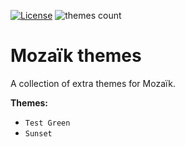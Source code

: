 

[![License][license-image]][license-url]
![themes count][themes-count-image]

# Mozaïk themes

A collection of extra themes for Mozaïk.

**Themes:**

-   `Test Green`
-   `Sunset`

[license-image]: https://img.shields.io/github/license/w-w-wood-products-inc/mozaik-themes-extra.svg?style=flat-square
[license-url]: https://github.com/w-w-wood-products-inc/mozaik-themes-extra/blobs/master/LICENSE.md
[themes-count-image]: https://img.shields.io/badge/themes-x1-green.svg?style=flat-square
[npm-url]: https://www.npmjs.com/package/mozaik-themes
